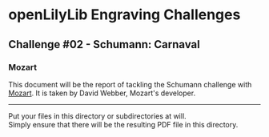 # openLilyLib Engraving Challenges

## Challenge #02 - Schumann: Carnaval

### Mozart

This document will be the report of tackling the Schumann challenge
with [Mozart](http://www.mozart.co.uk/). It is taken by David Webber,
Mozart's developer.

---

Put your files in this directory or subdirectories at will.  
Simply ensure that there will be the resulting PDF file in this directory.
